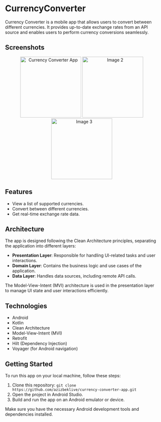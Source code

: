 # CurrencyConverter

Currency Converter is a mobile app that allows users to convert between different currencies. It provides up-to-date exchange rates from an API source and enables users to perform currency conversions seamlessly.

## Screenshots
<p align="center">
  <img width="200" src="https://github.com/AzizbekLive/CurrencyConverter/assets/120745929/c64f1693-38de-40f8-b3f2-5c441ce05fd5" alt="Currency Converter App">
  <img width="200" src="https://github.com/AzizbekLive/CurrencyConverter/assets/120745929/c0517cdb-57b1-4b78-916a-39c446a867e8" alt="Image 2">
  <img width="200" src="https://github.com/AzizbekLive/CurrencyConverter/assets/120745929/2cf09be3-19b9-42a3-8041-9ac292583dff" alt="Image 3">
</p>


## Features

- View a list of supported currencies.
- Convert between different currencies.
- Get real-time exchange rate data.

## Architecture

The app is designed following the Clean Architecture principles, separating the application into different layers:

- **Presentation Layer**: Responsible for handling UI-related tasks and user interactions.
- **Domain Layer**: Contains the business logic and use cases of the application.
- **Data Layer**: Handles data sources, including remote API calls.

The Model-View-Intent (MVI) architecture is used in the presentation layer to manage UI state and user interactions efficiently.

## Technologies

- Android
- Kotlin
- Clean Architecture
- Model-View-Intent (MVI)
- Retrofit
- Hilt (Dependency Injection)
- Voyager (for Android navigation)

## Getting Started

To run this app on your local machine, follow these steps:

1. Clone this repository: `git clone https://github.com/azizbeklive/currency-converter-app.git`
2. Open the project in Android Studio.
3. Build and run the app on an Android emulator or device.

Make sure you have the necessary Android development tools and dependencies installed.
